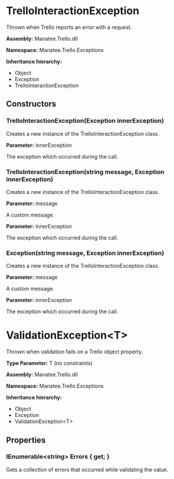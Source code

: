 # TrelloInteractionException

Thrown when Trello reports an error with a request.

**Assembly:** Manatee.Trello.dll

**Namespace:** Manatee.Trello.Exceptions

**Inheritance hierarchy:**

- Object
- Exception
- TrelloInteractionException

## Constructors

### TrelloInteractionException(Exception innerException)

Creates a new instance of the TrelloInteractionException class.

**Parameter:** innerException

The exception which occurred during the call.

### TrelloInteractionException(string message, Exception innerException)

Creates a new instance of the TrelloInteractionException class.

**Parameter:** message

A custom message.

**Parameter:** innerException

The exception which occurred during the call.

### Exception(string message, Exception innerException)

Creates a new instance of the TrelloInteractionException class.

**Parameter:** message

A custom message.

**Parameter:** innerException

The exception which occurred during the call.

# ValidationException&lt;T&gt;

Thrown when validation fails on a Trello object property.

**Type Parameter:** T (no constraints)

**Assembly:** Manatee.Trello.dll

**Namespace:** Manatee.Trello.Exceptions

**Inheritance hierarchy:**

- Object
- Exception
- ValidationException&lt;T&gt;

## Properties

### IEnumerable&lt;string&gt; Errors { get; }

Gets a collection of errors that occurred while validating the value.

